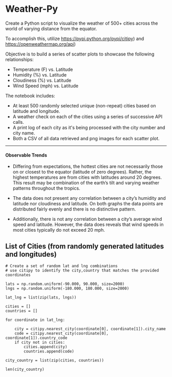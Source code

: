 # Weather-Py

Create a Python script to visualize the weather of 500+ cities across the world of varying distance from the equator. 

To accomplish this, utilize https://pypi.python.org/pypi/citipy) and https://openweathermap.org/api)

Objective is to build a series of scatter plots to showcase the following relationships:

* Temperature (F) vs. Latitude
* Humidity (%) vs. Latitude
* Cloudiness (%) vs. Latitude
* Wind Speed (mph) vs. Latitude

The notebook includes:

* At least 500 randomly selected unique (non-repeat) cities based on latitude and longitude.
* A weather check on each of the cities using a series of successive API calls.
* A print log of each city as it's being processed with the city number and city name.
* Both a CSV of all data retrieved and png images for each scatter plot.
____________________________________________________________


#### Observable Trends

* Differing from expectations, the hottest cities are not necessarily those on or closest to the equator (latitude of zero degrees). Rather, the highest temperatures are from cities with latitudes around 20 degrees. This result may be combination of the earth’s tilt and varying weather patterns throughout the tropics. 

* The data does not present any correlation between a city’s humidity and latitude nor cloudiness and latitude. On both graphs the data points are distributed fairly evenly and there is no distinctive pattern.

* Additionally, there is not any correlation between a city’s average wind speed and latitude. However, the data does reveals that wind speeds in most cities typically do not exceed 20 mph. 

## List of Cities (from randomly generated latitudes and longitudes)

```
# Create a set of random lat and lng combinations
# use citipy to identify the city,country that matches the provided coordinates

lats = np.random.uniform(-90.000, 90.000, size=2000)
lngs = np.random.uniform(-180.000, 180.000, size=2000)

lat_lng = list(zip(lats, lngs))

cities = []
countries = []

for coordinate in lat_lng:
    
    city = citipy.nearest_city(coordinate[0], coordinate[1]).city_name
    code = citipy.nearest_city(coordinate[0], coordinate[1]).country_code
    if city not in cities:
        cities.append(city)
        countries.append(code)

city_country = list(zip(cities, countries))

len(city_country)
```